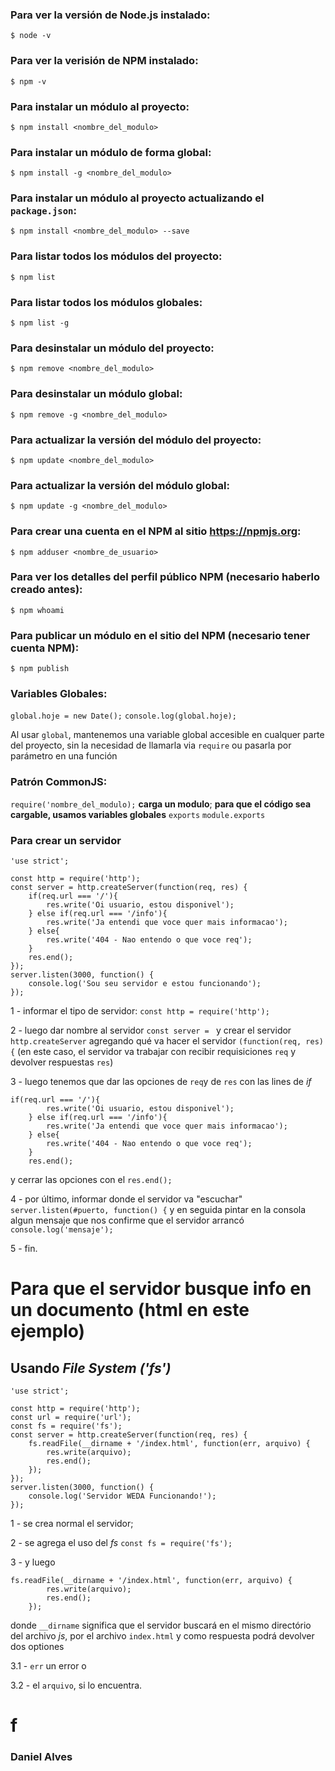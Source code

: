 ### Para ver la versión de Node.js instalado:
```
$ node -v
```

### Para ver la verisión de NPM instalado:
```
$ npm -v
```

### Para instalar un módulo al proyecto:
```
$ npm install <nombre_del_modulo>
```

### Para instalar un módulo de forma global:
```
$ npm install -g <nombre_del_modulo>
```

### Para instalar un módulo al proyecto actualizando el `package.json`:
```
$ npm install <nombre_del_modulo> --save
```

### Para listar todos los módulos del proyecto:
```
$ npm list
```

### Para listar todos los módulos globales:
```
$ npm list -g
```

### Para desinstalar un módulo del proyecto:
```
$ npm remove <nombre_del_modulo>
```

### Para desinstalar un módulo global:
```
$ npm remove -g <nombre_del_modulo>
```

### Para actualizar la versión del módulo del proyecto:
```
$ npm update <nombre_del_modulo>
```

### Para actualizar la versión del módulo global:
```
$ npm update -g <nombre_del_modulo>
```

### Para crear una cuenta en el NPM al sitio https://npmjs.org:
```
$ npm adduser <nombre_de_usuario>
```

### Para ver los detalles del perfil público NPM (necesario haberlo creado antes):
```
$ npm whoami
```

### Para publicar un módulo en el sitio del NPM (necesario tener cuenta NPM):
```
$ npm publish
```

### Variables Globales:
`global.hoje = new Date();`
`console.log(global.hoje);`

Al usar `global`, mantenemos una variable global accesible en cualquer parte del proyecto, sin la necesidad de llamarla via `require` ou pasarla por parámetro en una función


### Patrón CommonJS:
`require('nombre_del_modulo);`
**carga un modulo**; 
**para que el código sea cargable, usamos variables globales**
`exports` 
`module.exports`

### Para crear un servidor
```
'use strict';

const http = require('http');
const server = http.createServer(function(req, res) {
    if(req.url === '/'){
        res.write('Oi usuario, estou disponivel');
    } else if(req.url === '/info'){
        res.write('Ja entendi que voce quer mais informacao');
    } else{
        res.write('404 - Nao entendo o que voce req');
    }
    res.end();
});
server.listen(3000, function() {
    console.log('Sou seu servidor e estou funcionando');
});
```
1 - informar el tipo de servidor: `const http = require('http');`

2 - luego dar nombre al servidor `const server = ` y crear el servidor `http.createServer` agregando qué va hacer el servidor `(function(req, res) {` (en este caso, el servidor va trabajar con recibir requisiciones `req` y devolver respuestas `res`)

3 - luego tenemos que dar las opciones de `req`y de `res` con las lines de *if* 

```
if(req.url === '/'){
        res.write('Oi usuario, estou disponivel');
    } else if(req.url === '/info'){
        res.write('Ja entendi que voce quer mais informacao');
    } else{
        res.write('404 - Nao entendo o que voce req');
    }
    res.end();
```
y cerrar las opciones con el `res.end();`

4 - por último, informar donde el servidor va "escuchar" `server.listen(#puerto, function() {` y en seguida pintar en la consola algun mensaje que nos confirme que el servidor arrancó `console.log('mensaje');`

5 - fin.

# Para que el servidor busque info en un documento (html en este ejemplo)
## Usando *File System ('fs')*
```
'use strict';

const http = require('http');
const url = require('url');
const fs = require('fs');
const server = http.createServer(function(req, res) {
    fs.readFile(__dirname + '/index.html', function(err, arquivo) {
        res.write(arquivo);
        res.end();
    });
});
server.listen(3000, function() {
    console.log('Servidor WEDA Funcionando!');
});
```
1 - se crea normal el servidor;

2 - se agrega el uso del *fs* `const fs = require('fs');`

3 - y luego

```
fs.readFile(__dirname + '/index.html', function(err, arquivo) {
        res.write(arquivo);
        res.end();
    });
```
donde `__dirname` significa que el servidor buscará en el mismo directório del archivo *js*, por el archivo `index.html` y como respuesta podrá devolver dos optiones
	
3.1 - `err` un error o 

3.2 - el `arquivo`, si lo encuentra.

# f


### Daniel Alves